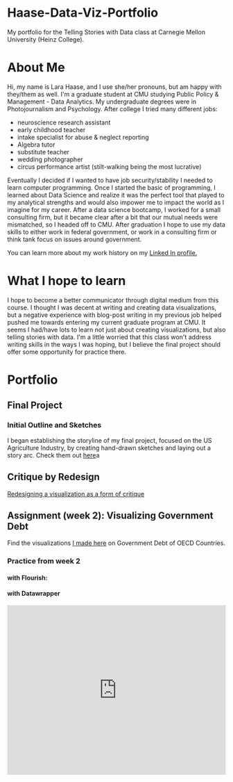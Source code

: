 # Haase-Data-Viz-Portfolio
My portfolio for the Telling Stories with Data class at Carnegie Mellon University (Heinz College).

# About Me
Hi, my name is Lara Haase, and I use she/her pronouns, but am happy with they/them as well. I'm a graduate student at CMU studying Public Policy & Management - Data Analytics. My undergraduate degrees were in Photojournalism and Psychology. After college I tried many different jobs: 
- neuroscience research assistant
- early childhood teacher
- intake specialist for abuse & neglect reporting
- Algebra tutor 
- substitute teacher
- wedding photographer
- circus performance artist (stilt-walking being the most lucrative)

Eventually I decided if I wanted to have job security/stability I needed to learn computer programming. Once I started the basic of programming, I learned about Data Science and realize it was the perfect tool that played to my analytical strengths and would also impower me to impact the world as I imagine for my career. After a data science bootcamp, I worked for a small consulting firm, but it became clear after a bit that our mutual needs were mismatched, so I headed off to CMU. After graduation I hope to use my data skills to either work in federal government, or work in a consulting firm or think tank focus on issues around government. 

You can learn more about my work history on my [Linked In profile.](https://www.linkedin.com/in/lara-haase/)

# What I hope to learn
I hope to become a better communicator through digital medium from this course. I thought I was decent at writing and creating data visualizations, but a negative experience with blog-post writing in my previous job helped pushed me towards entering my current graduate program at CMU. It seems I had/have lots to learn not just about creating visualizations, but also telling stories with data. I'm a little worried that this class won't address writing skills in the ways I was hoping, but I believe the final project should offer some opportunity for practice there.

# Portfolio

## Final Project
### Initial Outline and Sketches
I began establishing the storyline of my final project, focused on the US Agriculture Industry, by creating hand-drawn sketches and laying out a story arc. Check them out [here](/final_project_LaraHaase.md)a

## Critique by Redesign
[Redesigning a visualization as a form of critique](/Critique_by_redesign.md)


## Assignment (week 2): Visualizing Government Debt
Find the visualizations [I made here](/dataviz2.md) on Government Debt of OECD Countries.


### Practice from week 2 
#### with Flourish:
<div class="flourish-embed flourish-chart" data-src="visualisation/4213134"><script src="https://public.flourish.studio/resources/embed.js"></script></div>


#### with Datawrapper
<iframe title="65+ Population vs Government Pension Spending" aria-label="chart" id="datawrapper-chart-3M1Vq" src="https://datawrapper.dwcdn.net/3M1Vq/1/" scrolling="no" frameborder="0" style="width: 0; min-width: 100% !important; border: none;" height="390"></iframe><script type="text/javascript">!function(){"use strict";window.addEventListener("message",(function(a){if(void 0!==a.data["datawrapper-height"])for(var e in a.data["datawrapper-height"]){var t=document.getElementById("datawrapper-chart-"+e)||document.querySelector("iframe[src*='"+e+"']");t&&(t.style.height=a.data["datawrapper-height"][e]+"px")}}))}();
</script>


